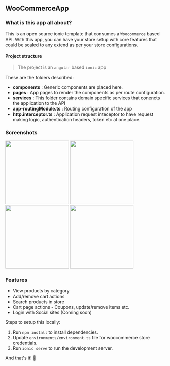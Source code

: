  ## WooCommerceApp

### What is this app all about?

This is an open source ionic template that consumes a `Woocommerce` based API. With this app, you can have your store setup with core features that could be scaled to any extend as per your store configurations. 

#### Project structure

> The project is an `angular` based `ionic` app

These are the folders described:

* **components** : Generic components are placed here.
* **pages** : App pages to render the components as per route configuration.
* **services** : This folder contains domain specific services that conencts the application to the API
* **app-routingModule.ts** : Routing configuration of the app
* **http.interceptor.ts** : Application request inteceptor to have request making logic, authentication headers, token etc at one place.

### Screenshots

<img src="https://raw.githubusercontent.com/Abhishek325/WooIonicApp/main/screenshots/screenshot-1.png" width="200px"/> <img src="https://raw.githubusercontent.com/Abhishek325/WooIonicApp/main/screenshots/screenshot-2.png" width="200px" /> <img src="https://raw.githubusercontent.com/Abhishek325/WooIonicApp/main/screenshots/screenshot-3.png" width="200px" /> <img src="https://raw.githubusercontent.com/Abhishek325/WooIonicApp/main/screenshots/screenshot-4.png" width="200px" />

### Features
- View products by category
- Add/remove cart actions
- Search products in store
- Cart page actions - Coupons, update/remove items etc.
- Login with Social sites (Coming soon)

Steps to setup this locally:

1. Run `npm install` to install dependencies.
2. Update `environments/environment.ts` file for woocommerce store credentials.
3. Run `ionic serve` to run the development server.

And that's it! 🎉
